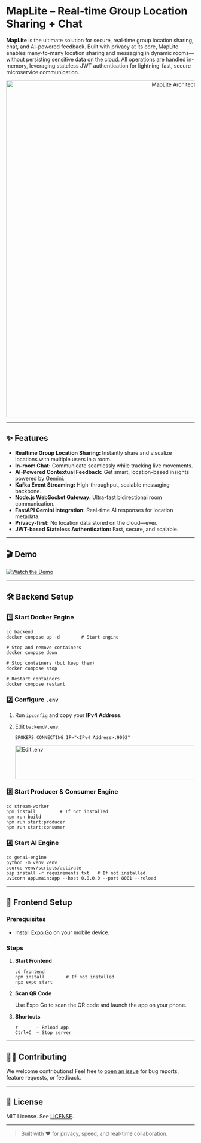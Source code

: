 # MapLite – Real‑time Group Location Sharing + Chat

**MapLite** is the ultimate solution for secure, real‑time group location sharing, chat, and AI-powered feedback. Built with privacy at its core, MapLite enables many-to-many location sharing and messaging in dynamic rooms—without persisting sensitive data on the cloud. All operations are handled in-memory, leveraging stateless JWT authentication for lightning-fast, secure microservice communication.

<p align="center">
  <img width="900" alt="MapLite Architecture" src="https://github.com/user-attachments/assets/9d6f647c-e500-412a-85e1-abeca7d72778" />
</p>

---

## ✨ Features

- **Realtime Group Location Sharing:** Instantly share and visualize locations with multiple users in a room.
- **In-room Chat:** Communicate seamlessly while tracking live movements.
- **AI-Powered Contextual Feedback:** Get smart, location-based insights powered by Gemini.
- **Kafka Event Streaming:** High-throughput, scalable messaging backbone.
- **Node.js WebSocket Gateway:** Ultra-fast bidirectional room communication.
- **FastAPI Gemini Integration:** Real-time AI responses for location metadata.
- **Privacy-first:** No location data stored on the cloud—ever.
- **JWT-based Stateless Authentication:** Fast, secure, and scalable.

---

## 🎬 Demo

[![Watch the Demo](https://img.shields.io/badge/Video-Demo-blue?logo=youtube)](https://github.com/user-attachments/assets/a9903995-f377-44a8-a882-c4ba8ad4e02d)

---

## 🛠️ Backend Setup

### 1️⃣ Start Docker Engine

```shell
cd backend
docker compose up -d        # Start engine

# Stop and remove containers
docker compose down

# Stop containers (but keep them)
docker compose stop

# Restart containers
docker compose restart
```

### 2️⃣ Configure `.env`

1. Run `ipconfig` and copy your **IPv4 Address**.
2. Edit `backend/.env`:

    ```env
    BROKERS_CONNECTING_IP="<IPv4 Address>:9092"
    ```

    <img width="696" height="90" alt="Edit .env" src="https://github.com/user-attachments/assets/0ea3df1e-420b-4bad-a987-db574da8cfaa" />

### 3️⃣ Start Producer & Consumer Engine

```shell
cd stream-worker
npm install         # If not installed
npm run build
npm run start:producer
npm run start:consumer
```

### 4️⃣ Start AI Engine

```shell
cd genai-engine
python -m venv venv
source venv/scripts/activate
pip install -r requirements.txt   # If not installed
uvicorn app.main:app --host 0.0.0.0 --port 8001 --reload
```

---

## 🎨 Frontend Setup

### Prerequisites

- Install [Expo Go](https://expo.dev/go) on your mobile device.

### Steps

1. **Start Frontend**

    ```shell
    cd frontend
    npm install        # If not installed
    npx expo start
    ```

2. **Scan QR Code**

    Use Expo Go to scan the QR code and launch the app on your phone.

3. **Shortcuts**

    ```
    r       – Reload App
    Ctrl+C  – Stop server
    ```

---

## 🧑‍💻 Contributing

We welcome contributions! Feel free to [open an issue](https://github.com/Jibesh10101011/maplite/issues) for bug reports, feature requests, or feedback.

---

## 📄 License

MIT License. See [LICENSE](LICENSE).

---

> Built with ❤️ for privacy, speed, and real-time collaboration.
